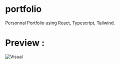 # portfolio
Personnal Portfolio using React, Typescript, Tailwind.

# Preview : 
![Visual](https://cdn.discordapp.com/attachments/554479498721099787/1151216610921697361/image.png)

